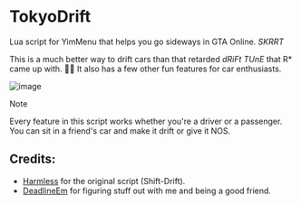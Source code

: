 # TokyoDrift

Lua script for YimMenu that helps you go sideways in GTA Online. _SKRRT_

This is a much better way to drift cars than that retarded _dRiFt TUnE_ that R* came up with. 🤦‍♂️
It also has a few other fun features for car enthusiasts.

![image](https://github.com/xesdoog/TokyoDrift/assets/66764345/39c129b7-7464-4457-916f-141fd64eb003)

>[!NOTE]
> Every feature in this script works whether you're a driver or a passenger. You can sit in a friend's car and make it drift or give it NOS.

## Credits:

- [Harmless](https://github.com/harmless05) for the original script (Shift-Drift).
- [DeadlineEm](https://github.com/deadlineem) for figuring stuff out with me and being a good friend.
